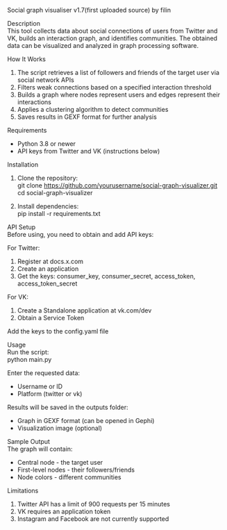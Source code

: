 Social graph visualiser v1.7(first uploaded source)
by filin

Description  
This tool collects data about social connections of users from Twitter and VK, builds an interaction graph, and identifies communities. The obtained data can be visualized and analyzed in graph processing software.  

 How It Works  
1. The script retrieves a list of followers and friends of the target user via social network APIs  
2. Filters weak connections based on a specified interaction threshold  
3. Builds a graph where nodes represent users and edges represent their interactions  
4. Applies a clustering algorithm to detect communities  
5. Saves results in GEXF format for further analysis  

Requirements  
- Python 3.8 or newer  
- API keys from Twitter and VK (instructions below)  

Installation  
1. Clone the repository:  
git clone https://github.com/yourusername/social-graph-visualizer.git
cd social-graph-visualizer
  

2. Install dependencies:  
pip install -r requirements.txt
 

API Setup  
Before using, you need to obtain and add API keys:  

For Twitter:
1. Register at docs.x.com
2. Create an application  
3. Get the keys: consumer_key, consumer_secret, access_token, access_token_secret  

For VK: 
1. Create a Standalone application at vk.com/dev  
2. Obtain a Service Token  

Add the keys to the config.yaml file  

Usage  
Run the script:  
python main.py


Enter the requested data:  
- Username or ID  
- Platform (twitter or vk)  

Results will be saved in the outputs folder:  
- Graph in GEXF format (can be opened in Gephi)  
- Visualization image (optional)  

Sample Output  
The graph will contain:  
- Central node - the target user  
- First-level nodes - their followers/friends  
- Node colors - different communities  

Limitations  
1. Twitter API has a limit of 900 requests per 15 minutes  
2. VK requires an application token  
3. Instagram and Facebook are not currently supported  
